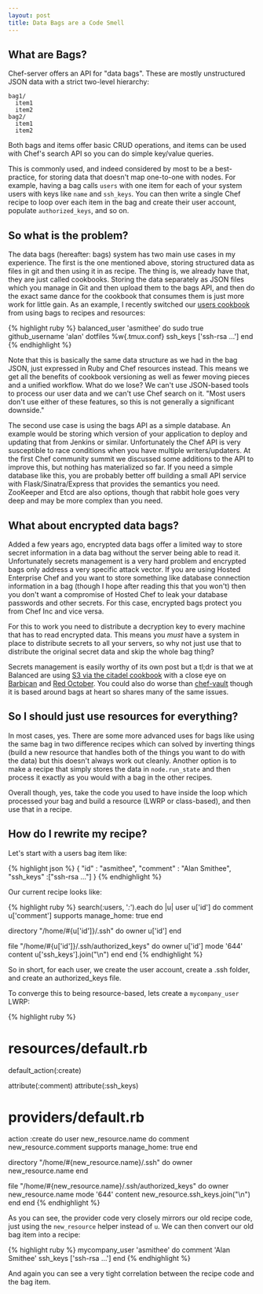 ```yaml
---
layout: post
title: Data Bags are a Code Smell
---
```


## What are Bags?

Chef-server offers an API for "data bags". These are mostly unstructured JSON
data with a strict two-level hierarchy:

    bag1/
      item1
      item2
    bag2/
      item1
      item2

Both bags and items offer basic CRUD operations, and items can be used with
Chef's search API so you can do simple key/value queries.

This is commonly used, and indeed considered by most to be a best-practice, for
storing data that doesn't map one-to-one with nodes. For example, having a bag
calls `users` with one item for each of your system users with keys like
`name` and `ssh_keys`. You can then write a single Chef recipe to loop over
each item in the bag and create their user account, populate `authorized_keys`,
and so on.

## So what is the problem?

The data bags (hereafter: bags) system has two main use cases in my experience.
The first is the one mentioned above, storing structured data as files in git
and then using it in as recipe. The thing is, we already have that, they are
just called cookbooks. Storing the data separately as JSON files which you
manage in Git and then upload them to the bags API, and then do the exact
same dance for the cookbook that consumes them is just more work for little gain.
As an example, I recently switched our [users cookbook](https://github.com/balanced-cookbooks/balanced-user)
from using bags to recipes and resources:

{% highlight ruby %}
balanced_user 'asmithee' do
  sudo true
  github_username 'alan'
  dotfiles %w{.tmux.conf}
  ssh_keys ['ssh-rsa ...']
end
{% endhighlight %}

Note that this is basically the same data structure as we had in the bag JSON,
just expressed in Ruby and Chef resources instead. This means we get all the
benefits of cookbook versioning as well as fewer moving pieces and a unified
workflow. What do we lose? We can't use JSON-based tools to process our user
data and we can't use Chef search on it. "Most users don't use either of these
features, so this is not generally a significant downside."

The second use case is using the bags API as a simple database. An example would
be storing which version of your application to deploy and updating that from
Jenkins or similar. Unfortunately the Chef API is very susceptible to race
conditions when you have multiple writers/updaters. At the first Chef community
summit we discussed some additions to the API to improve this, but nothing has
materialized so far. If you need a simple database like this, you are probably
better off building a small API service with Flask/Sinatra/Express that provides
the semantics you need. ZooKeeper and Etcd are also options, though that rabbit
hole goes very deep and may be more complex than you need.

## What about encrypted data bags?

Added a few years ago, encrypted data bags offer a limited way to store secret
information in a data bag without the server being able to read it. Unfortunately
secrets management is a very hard problem and encrypted bags only address a very
specific attack vector. If you are using Hosted Enterprise Chef and you want to
store something like database connection information in a bag (though I hope
after reading this that you won't) then you don't want a compromise of Hosted Chef
to leak your database passwords and other secrets. For this case, encrypted bags
protect you from Chef Inc and vice versa.

For this to work you need to distribute a decryption key to every machine that
has to read encrypted data. This means you _must_ have a system in place to
distribute secrets to all your servers, so why not just use that to distribute
the original secret data and skip the whole bag thing?

Secrets management is easily worthy of its own
post but a tl;dr is that we at Balanced are using [S3 via the citadel cookbook](https://github.com/balanced-cookbooks/citadel)
with a close eye on [Barbican](https://github.com/cloudkeep/barbican) and [Red October](https://github.com/cloudflare/redoctober).
You could also do worse than [chef-vault](https://github.com/Nordstrom/chef-vault)
though it is based around bags at heart so shares many of the same issues.

## So I should just use resources for everything?

In most cases, yes. There are some more advanced uses for bags like using the
same bag in two difference recipes which can solved by inverting things
(build a new resource that handles both of the things you want to do with the
data) but this doesn't always work out cleanly. Another option is to make a
recipe that simply stores the data in `node.run_state` and then process it
exactly as you would with a bag in the other recipes.

Overall though, yes, take the code you used to have inside the loop which processed
your bag and build a resource (LWRP or class-based), and then use that in a recipe.

## How do I rewrite my recipe?

Let's start with a users bag item like:

{% highlight json %}
{
  "id" : "asmithee",
  "comment" : "Alan Smithee",
  "ssh_keys" :["ssh-rsa ..."]
}
{% endhighlight %}

Our current recipe looks like:

{% highlight ruby %}
search(:users, '*:*').each do |u|
  user u['id'] do
    comment u['comment']
    supports manage_home: true
  end

  directory "/home/#{u['id']}/.ssh" do
    owner u['id']
  end

  file "/home/#{u['id']}/.ssh/authorized_keys" do
    owner u['id']
    mode '644'
    content u['ssh_keys'].join("\n")
  end
end
{% endhighlight %}

So in short, for each user, we create the user account, create a .ssh folder, and
create an authorized_keys file.

To converge this to being resource-based, lets create a `mycompany_user` LWRP:

{% highlight ruby %}
# resources/default.rb
default_action(:create)

attribute(:comment)
attribute(:ssh_keys)


# providers/default.rb
action :create do
  user new_resource.name do
    comment new_resource.comment
    supports manage_home: true
  end

  directory "/home/#{new_resource.name}/.ssh" do
    owner new_resource.name
  end

  file "/home/#{new_resource.name}/.ssh/authorized_keys" do
    owner new_resource.name
    mode '644'
    content new_resource.ssh_keys.join("\n")
  end
end
{% endhighlight %}

As you can see, the provider code very closely mirrors our old recipe code, just
using the `new_resource` helper instead of `u`. We can then convert our old bag
item into a recipe:

{% highlight ruby %}
mycompany_user 'asmithee' do
  comment 'Alan Smithee'
  ssh_keys ['ssh-rsa ...']
end
{% endhighlight %}

And again you can see a very tight correlation between the recipe code and the
bag item.
